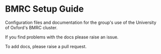 # BMRC Setup Guide

Configuration files and documentation for the group's use of the University of Oxford's BMRC cluster.

If you find problems with the docs please raise an issue.

To add docs, please raise a pull request.
